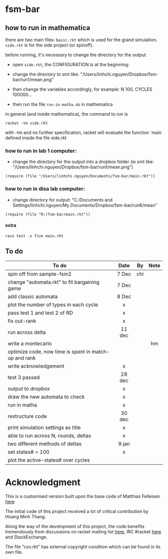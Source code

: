 # fsm-bar

## how to run in mathematica

there are two main files: `basic.rkt` which is used for the grand simulation.
`side.rkt` is for the side project (or spinoff).

before running, it's necessary to change the directory for the output.

- open `side.rkt`, the CONFIGURATION is at the beginning:

- change the directory to smt like: "/Users/linhchi.nguyen/Dropbox/fsm-bar/run1/mean.png"

- then change the variables accordingly, for example: N 100, CYCLES 100000...

- then run the file `run-in-matha.nb` in mathematica

in general (and inside mathematica), the command to run is

```
racket -tm side.rkt
```

with -tm and no further specification, racket will evaluate the function `main defined inside the file side.rkt

### how to run in lab 1 computer:

- change the directory for the output into a dropbox folder
(ie smt like: "/Users/linhchi.nguyen/Dropbox/fsm-bar/run1/mean.png")

```
(require (file "/Users/linhchi.nguyen/Documents/fsm-bar/main.rkt"))

```

### how to run in disa lab computer:
- change directory for output:
"C:/Documents and Settings/linhchi.nguyen/My Documents/Dropbox/fsm-bar/run6/mean"

```
(require (file "R:/fsm-bar/main.rkt"))
```

#### extra

```
raco test -s five main.rkt 
```

## To do

| To do         | Date          | By    | Note |
| ------------- |:-------------:| ----- |:----:|
| spin off from sample-fsm2      | 7 Dec | chi | |
| change "automata.rkt" to fit bargaining game | 7 Dec | ||
| add classic automata | 8 Dec |||
| plot the number of types in each cycle | x | |
| pass test 1 and test 2 of RD | x | ||
| fix out-rank |x|||
| run across delta | 11 dec |||
| write a montecarlo |||hm|
| optimize code, now time is spent in match-up and rank | |||
| write acknowledgement | x |||
| test 3 passed | 28 dec | ||
| output to dropbox |x|||
| draw the new automata to check |x|||
| run in matha | x |||
| restructure code | 30 dec|||
| print simulation settings as title | x |||
| able to run across N, rounds, deltas | x |||
| two different methods of deltas | 9 jan | ||
| set states# = 100 | x |||
| plot the active-states# over cycles | |||

 
# Acknowledgment

This is a customised version built upon the base code of Matthias Felleisen [here](https://github.com/mfelleisen/sample-fsm)

The initial code of this project received a lot of critical contribution by Hoang Minh Thang.

Along the way of the development of this project, the code benefits tremendously from discussions on racket mailing list [here](https://groups.google.com/forum/?hl=en-GB#!topic/racket-users/4o1goSwrLHA), IRC #racket [here](http://pastebin.com/sxrCnwRV) and StackExchange.

The file "csv.rkt" has external copyright condition which can be found in its own file.
